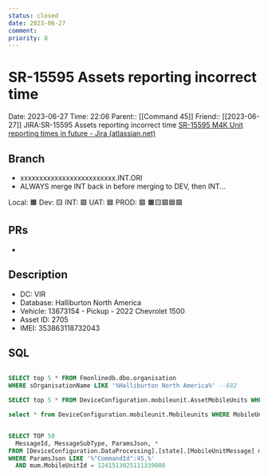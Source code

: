 ```yaml
---
status: closed
date: 2023-06-27
comment: 
priority: 8
---
```


# SR-15595 Assets reporting incorrect time

Date: 2023-06-27 Time: 22:06
Parent:: [[Command 45]]
Friend:: [[2023-06-27]]
JIRA:SR-15595 Assets reporting incorrect time
[SR-15595 M4K Unit reporting times in future - Jira (atlassian.net)](https://csojiramixtelematics.atlassian.net/browse/SR-15595)

## Branch

- xxxxxxxxxxxxxxxxxxxxxxxxx.INT.ORI
- ALWAYS merge INT back in before merging to DEV, then INT...

Local: 🟧 Dev: 🟨 INT: 🟩 UAT: 🟦 PROD: 🟪
🟧🟨🟩🟦🟪

## PRs

- 

## Description

- DC: VIR
- Database: Halliburton North America  
- Vehicle: 13673154 - Pickup - 2022 Chevrolet 1500  
- Asset ID: 2705  
- IMEI: 353863118732043

## SQL

```sql

SELECT top 5 * FROM Fmonlinedb.dbo.organisation
WHERE sOrganisationName LIKE '%Halliburton North America%' --682

SELECT top 5 * FROM DeviceConfiguration.mobileunit.AssetMobileUnits WHERE LegacyOrgID = 682 and legacyvehicleid = 2705 --291262

select * from DeviceConfiguration.mobileunit.Mobileunits WHERE MobileUnitKey = 291262 --1241513025111339008


SELECT TOP 50
  MessageId, MessageSubType, ParamsJson, *
FROM [DeviceConfiguration.DataProcessing].[state].[MobileUnitMessage] mum
WHERE ParamsJson LIKE '%"CommandId":45,%'
  AND mum.MobileUnitId = 1241513025111339008
```
